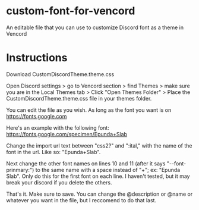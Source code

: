 # custom-font-for-vencord
An editable file that you can use to customize Discord font as a theme in Vencord

# Instructions
Download CustomDiscordTheme.theme.css

Open Discord settings > go to Vencord section > find Themes > make sure you are in the Local Themes tab > Click "Open Themes Folder" > Place the CustomDiscordTheme.theme.css file in your themes folder. 

You can edit the file as you wish. As long as the font you want is on https://fonts.google.com

Here's an example with the following font: https://fonts.google.com/specimen/Epunda+Slab

Change the import url text between "css2?" and ":ital," with the name of the font in the url. Like so: "Epunda+Slab".

Next change the other font names on lines 10 and 11 (after it says "--font-prinmary:") to the same name with a space instead of "+"; ex: "Epunda Slab". Only do this for the first font on each line. I haven't tested, but it may break your discord if you delete the others.

That's it. Make sure to save. You can change the @description or @name or whatever you want in the file, but I reccomend to do that last.

